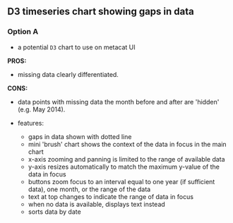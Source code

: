 ## D3 timeseries chart showing gaps in data
### Option A

- a potential `D3` chart to use on metacat UI

**PROS:**
- missing data clearly differentiated.

**CONS:**
- data points with missing data the month before and after are 'hidden' (e.g. May 2014).



- features:
    - gaps in data shown with dotted line
    - mini 'brush' chart shows the context of the data in focus in the main chart
    - x-axis zooming and panning is limited to the range of available data
    - y-axis resizes automatically to match the maximum y-value of the data in focus
    - buttons zoom focus to an interval equal to one year (if sufficient data), one month, or the range of the data
    - text at top changes to indicate the range of data in focus
    - when no data is available, displays text instead
    - sorts data by date
